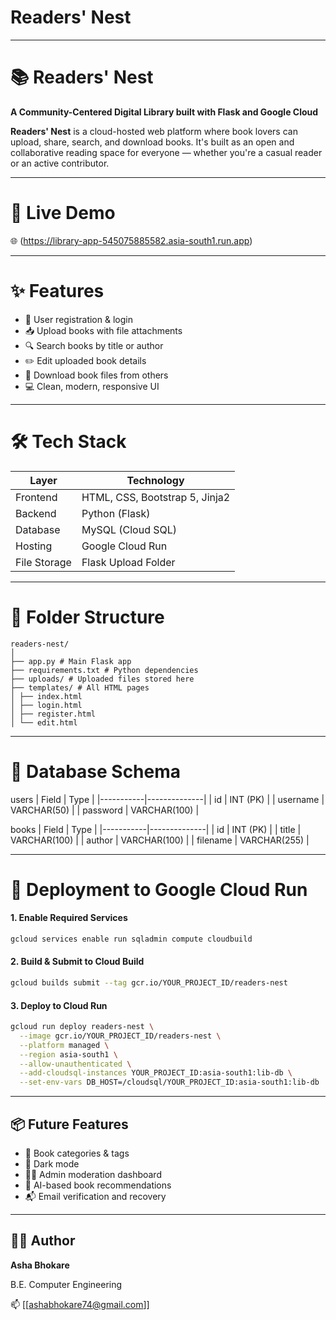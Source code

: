 # Readers' Nest

---

# 📚 Readers' Nest

**A Community-Centered Digital Library built with Flask and Google Cloud**

**Readers' Nest** is a cloud-hosted web platform where book lovers can upload, share, search, and download books. It's built as an open and collaborative reading space for everyone — whether you're a casual reader or an active contributor.

---

# 🔗 Live Demo

🌐 (https://library-app-545075885582.asia-south1.run.app)

---

# ✨ Features

- 🔐 User registration & login
- 📥 Upload books with file attachments
- 🔍 Search books by title or author
- ✏️ Edit uploaded book details
- 📄 Download book files from others
- 💻 Clean, modern, responsive UI

---

# 🛠️ Tech Stack

| Layer        | Technology                       |
|--------------|----------------------------------|
| Frontend     | HTML, CSS, Bootstrap 5, Jinja2   |
| Backend      | Python (Flask)                   |
| Database     | MySQL (Cloud SQL)                |
| Hosting      | Google Cloud Run                 |
| File Storage | Flask Upload Folder              |

---

 # 📁 Folder Structure
 ```
readers-nest/
│
├── app.py # Main Flask app
├── requirements.txt # Python dependencies
├── uploads/ # Uploaded files stored here
├── templates/ # All HTML pages
│ ├── index.html
│ ├── login.html
│ ├── register.html
│ └── edit.html

````



---

# 🧠 Database Schema

users
| Field     | Type         |
|-----------|--------------|
| id        | INT (PK)     |
| username  | VARCHAR(50)  |
| password  | VARCHAR(100) |

books
| Field     | Type         |
|-----------|--------------|
| id        | INT (PK)     |
| title     | VARCHAR(100) |
| author    | VARCHAR(100) |
| filename  | VARCHAR(255) |

---

# 🚀 Deployment to Google Cloud Run

#### 1. Enable Required Services

```bash
gcloud services enable run sqladmin compute cloudbuild
```

#### 2. Build & Submit to Cloud Build

```bash
gcloud builds submit --tag gcr.io/YOUR_PROJECT_ID/readers-nest
```

#### 3. Deploy to Cloud Run

```bash
gcloud run deploy readers-nest \
  --image gcr.io/YOUR_PROJECT_ID/readers-nest \
  --platform managed \
  --region asia-south1 \
  --allow-unauthenticated \
  --add-cloudsql-instances YOUR_PROJECT_ID:asia-south1:lib-db \
  --set-env-vars DB_HOST=/cloudsql/YOUR_PROJECT_ID:asia-south1:lib-db
```

---

## 📦 Future Features

* 🔖 Book categories & tags
* 🌙 Dark mode
* 🧑‍💼 Admin moderation dashboard
* 🧠 AI-based book recommendations
* 📬 Email verification and recovery

---

## 👩‍💻 Author

**Asha Bhokare**

B.E. Computer Engineering

📫 [[ashabhokare74@gmail.com]]

